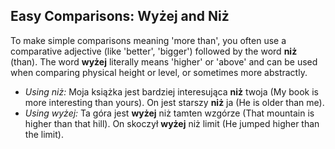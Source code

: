 ## Easy Comparisons: Wyżej and Niż

To make simple comparisons meaning 'more than', you often use a comparative adjective (like 'better', 'bigger') followed by the word **niż** (than). The word **wyżej** literally means 'higher' or 'above' and can be used when comparing physical height or level, or sometimes more abstractly.

* *Using niż:* Moja książka jest bardziej interesująca **niż** twoja (My book is more interesting than yours). On jest starszy **niż** ja (He is older than me).
* *Using wyżej:* Ta góra jest **wyżej** niż tamten wzgórze (That mountain is higher than that hill). On skoczył **wyżej** niż limit (He jumped higher than the limit).